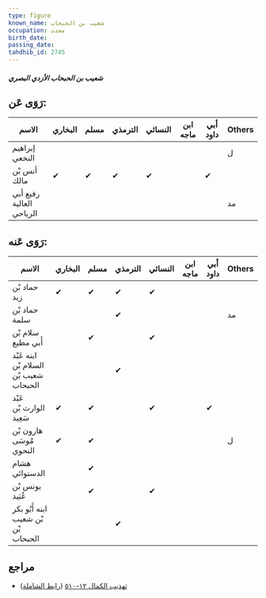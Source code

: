 ```yaml
---
type: figure
known_name: شعيب بن الحبحاب
occupation: محدث
birth_date:
passing_date:
tahdhib_id: 2745
---
```

##### شعيب بن الحبحاب الأزدي البصري

## رَوَى عَن:
| الاسم                    | البخاري | مسلم | الترمذي | النسائي | ابن ماجه | أبي داود | Others |
| ------------------------ | ------- | ---- | ------- | ------- | -------- | -------- | ------ |
| إبراهيم النخعي           |         |      |         |         |          |          | ل      |
| أنس بْن مالك             | ✔       | ✔    | ✔       | ✔       |          | ✔        |        |
| رفيع أبي العالية الرياحي |         |      |         |         |          |          | مد     |
## رَوَى عَنه:
| الاسم                                  | البخاري | مسلم | الترمذي | النسائي | ابن ماجه | أبي داود | Others |
| -------------------------------------- | ------- | ---- | ------- | ------- | -------- | -------- | ------ |
| حماد بْن زيد                           | ✔       | ✔    | ✔       | ✔       |          |          |        |
| حماد بْن سلمة                          |         |      | ✔       |         |          |          | مد     |
| سلام بْن أَبي مطيع                     |         | ✔    |         | ✔       |          |          |        |
| ابنه عَبْد السلام بْن شعيب بْن الحبحاب |         |      | ✔       |         |          |          |        |
| عَبْد الوارث بْن سَعِيد                | ✔       | ✔    |         | ✔       |          | ✔        |        |
| هارون بْن مُوسَى النحوي                | ✔       | ✔    |         |         |          |          | ل      |
| هشام الدستوائي                         |         | ✔    |         |         |          |          |        |
| يونس بْن عُبَيد                        |         | ✔    |         | ✔       |          |          |        |
| ابنه أَبُو بكر بْن شعيب بْن الحبحاب    |         |      | ✔       |         |          |          |        |
## مراجع
- [تهذيب الكمال ١٢-٥١٠](obsidian://open?vault=Tahdhib-al-Kamal&file=Figures/٢٧٤٥-شعيب%20بن%20الحبحاب%20الأزدي%20البصري) ([رابط الشاملة](https://shamela.ws/book/3722/6283))